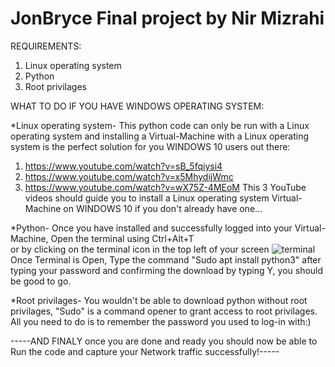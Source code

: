 # JonBryce Final project by Nir Mizrahi

REQUIREMENTS:

1) Linux operating system
2) Python
3) Root privilages



WHAT TO DO IF YOU HAVE WINDOWS OPERATING SYSTEM:

*Linux operating system- This python code can only be run with a Linux operating system and installing a Virtual-Machine with a Linux operating
system is the perfect solution for you WINDOWS 10 users out there:
1) https://www.youtube.com/watch?v=sB_5fqiysi4
2) https://www.youtube.com/watch?v=x5MhydijWmc
3) https://www.youtube.com/watch?v=wX75Z-4MEoM
This 3 YouTube videos should guide you to install a Linux operating system Virtual-Machine on WINDOWS 10 if you don't already have one...


*Python- Once you have installed and successfully logged into your Virtual-Machine, 
Open the terminal using  Ctrl+Alt+T  
or by clicking on the terminal icon in the top left of your screen
![terminal](https://user-images.githubusercontent.com/87423500/125613556-51b969d9-3d3b-4358-8d94-31c9f1ceb11f.png)
Once Terminal is Open, Type the command "Sudo apt install python3" after typing your password and confirming the download by typing Y, you should be good to go.


*Root privilages- You wouldn't be able to download python without root privilages, "Sudo" is a command opener to grant access to root privilages.
All you need to do is to remember the password you used to log-in with:)



-----AND FINALY once you are done and ready you should now be able to Run the code and capture your Network traffic successfully!-----

